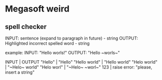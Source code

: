# Megasoft weird

## spell checker

INPUT: sentence (expand to paragraph in future) - string
OUTPUT: Highlighted incorrect spelled word - string

example:
INPUT: "Hello worls!"
OUTPUT: "Hello ~worls~"

INPUT | OUTPUT
"Hello" | "Hello"
"Hello world" | "Hello world"
"Helo world" | "~Helo~ world" 
"Helo worl" | "~Helo~ ~worl~"
123 | raise error: "please, insert a string"